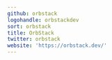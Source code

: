 ```yaml
---
github: orbstack
logohandle: orbstackdev
sort: orbstack
title: OrbStack
twitter: orbstack
website: 'https://orbstack.dev/'
---
```

